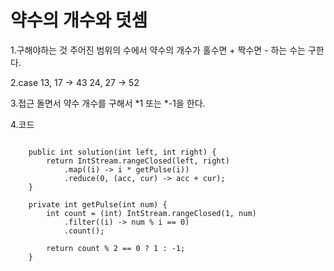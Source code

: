 # 약수의 개수와 덧셈

1.구해야하는 것
주어진 범위의 수에서 약수의 개수가 홀수면 + 
짝수면 - 하는 수는 구한다.


2.case
13, 17 -> 43
24, 27 -> 52


3.접근
돌면서 약수 개수를 구해서 *1 또는 *-1을 한다.


4.코드

```

    public int solution(int left, int right) {
        return IntStream.rangeClosed(left, right)
            .map((i) -> i * getPulse(i))
            .reduce(0, (acc, cur) -> acc + cur);
    }
    
    private int getPulse(int num) {
        int count = (int) IntStream.rangeClosed(1, num)
            .filter((i) -> num % i == 0)
            .count();
        
        return count % 2 == 0 ? 1 : -1;
    }

```


